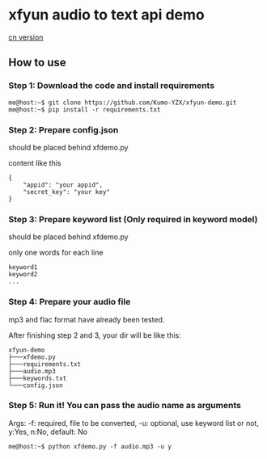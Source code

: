 # xfyun audio to text api demo

[cn version](https://github.com/Kumo-YZX/xfyun-demo/blob/master/readme-cn.md)

## How to use

### Step 1: Download the code and install requirements

```
me@host:~$ git clone https://github.com/Kumo-YZX/xfyun-demo.git
me@host:~$ pip install -r requirements.txt
```
### Step 2: Prepare config.json

should be placed behind xfdemo.py

content like this
```
{
    "appid": "your appid",
    "secret_key": "your key"
}
``` 

### Step 3: Prepare keyword list (Only required in keyword model)

should be placed behind xfdemo.py

only one words for each line
```
keyword1
keyword2
...
```

### Step 4: Prepare your audio file

mp3 and flac format have already been tested.

After finishing step 2 and 3, your dir will be like this:
```
xfyun-demo
├───xfdemo.py
├───requirements.txt
├───audio.mp3
├───keywords.txt
└───config.json
```

### Step 5: Run it! You can pass the audio name as arguments

Args: -f: required, file to be converted,
      -u: optional, use keyword list or not, y:Yes, n:No, default: No
```
me@host:~$ python xfdemo.py -f audio.mp3 -u y
```